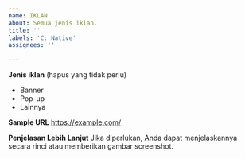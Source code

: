 ```yaml
---
name: IKLAN
about: Semua jenis iklan.
title: ''
labels: 'C: Native'
assignees: ''

---
```


**Jenis iklan** (hapus yang tidak perlu)
- Banner
- Pop-up
- Lainnya

**Sample URL**
https://example.com/

**Penjelasan Lebih Lanjut**
Jika diperlukan, Anda dapat menjelaskannya secara rinci atau memberikan gambar screenshot.
